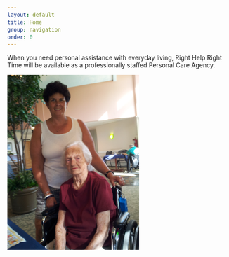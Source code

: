 ```yaml
---
layout: default
title: Home
group: navigation
order: 0
---
```


When you need personal assistance with everyday living, Right Help Right Time will be available as a professionally staffed Personal Care Agency.

<img src="/assets/images/2012-08-21-16.48.50.jpg" alt="" width="300"/>
